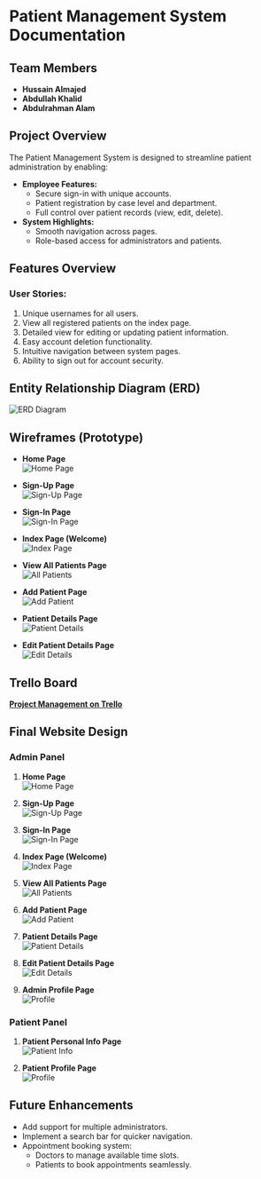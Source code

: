 # Patient Management System Documentation

## Team Members

- **Hussain Almajed**
- **Abdullah Khalid**
- **Abdulrahman Alam**

## Project Overview

The Patient Management System is designed to streamline patient administration by enabling:

- **Employee Features:**
  - Secure sign-in with unique accounts.
  - Patient registration by case level and department.
  - Full control over patient records (view, edit, delete).
- **System Highlights:**
  - Smooth navigation across pages.
  - Role-based access for administrators and patients.

## Features Overview

### User Stories:

1. Unique usernames for all users.
2. View all registered patients on the index page.
3. Detailed view for editing or updating patient information.
4. Easy account deletion functionality.
5. Intuitive navigation between system pages.
6. Ability to sign out for account security.

## Entity Relationship Diagram (ERD)

![ERD Diagram](pictures\image-720.png)

## Wireframes (Prototype)

- **Home Page**  
  ![Home Page](pictures\wireframes\home.JPG)

- **Sign-Up Page**  
  ![Sign-Up Page](pictures\wireframes\sign-up.JPG)

- **Sign-In Page**  
  ![Sign-In Page](pictures\wireframes\sign-in.JPG)

- **Index Page (Welcome)**  
  ![Index Page](pictures\wireframes\main.JPG)

- **View All Patients Page**  
  ![All Patients](pictures\wireframes\all-patients.JPG)

- **Add Patient Page**  
  ![Add Patient](pictures\wireframes\add-pateints.JPG)

- **Patient Details Page**  
  ![Patient Details](pictures\wireframes\pateint-details.JPG)

- **Edit Patient Details Page**  
  ![Edit Details](pictures\wireframes\edit-info-details.JPG)

## Trello Board

[**Project Management on Trello**](https://trello.com/invite/b/67515ac4d7b3ab49767cbec8/ATTI714007e59be3ba0e2c62ec806b96848454AFC1FB/project-2)

## Final Website Design

### Admin Panel

1. **Home Page**  
   ![Home Page](pictures\website\home.PNG)

2. **Sign-Up Page**  
   ![Sign-Up Page](pictures\website\sign-up.PNG)

3. **Sign-In Page**  
   ![Sign-In Page](pictures\website\sign-in.PNG)

4. **Index Page (Welcome)**  
   ![Index Page](pictures\website\main.PNG)

5. **View All Patients Page**  
   ![All Patients](pictures\website\all-patients.PNG)

6. **Add Patient Page**  
   ![Add Patient](pictures\website\add-pateints.PNG)

7. **Patient Details Page**  
   ![Patient Details](pictures\website\pateint-details.PNG)

8. **Edit Patient Details Page**  
   ![Edit Details](pictures\website\edit-info-details.PNG)

9. **Admin Profile Page**  
   ![Profile](pictures\website\admin-profile.PNG)

### Patient Panel

1. **Patient Personal Info Page**  
   ![Patient Info](pictures\website\my-info.PNG)

2. **Patient Profile Page**  
   ![Profile](pictures\website\patient-profile.PNG)

## Future Enhancements

- Add support for multiple administrators.
- Implement a search bar for quicker navigation.
- Appointment booking system:
  - Doctors to manage available time slots.
  - Patients to book appointments seamlessly.

